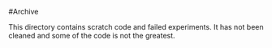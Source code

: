 #Archive

This directory contains scratch code and failed experiments. It has not been cleaned and some of the code is not the greatest.
